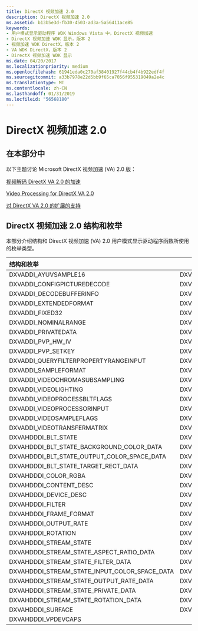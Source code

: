 ```yaml
---
title: DirectX 视频加速 2.0
description: DirectX 视频加速 2.0
ms.assetid: b13b5e3d-fb30-4503-ad3a-5a56411ace85
keywords:
- 用户模式显示驱动程序 WDK Windows Vista 中，DirectX 视频加速
- DirectX 视频加速 WDK 显示，版本 2
- 视频加速 WDK DirectX，版本 2
- VA WDK DirectX，版本 2
- DirectX 视频加速 WDK 显示
ms.date: 04/20/2017
ms.localizationpriority: medium
ms.openlocfilehash: 61941eda0c270af38401927f44cb4f4b922edf4f
ms.sourcegitcommit: a33b7978e22d5bb9f65ca7056f955319049a2e4c
ms.translationtype: MT
ms.contentlocale: zh-CN
ms.lasthandoff: 01/31/2019
ms.locfileid: "56568180"
---
```

# <a name="directx-video-acceleration-20"></a>DirectX 视频加速 2.0


## <a name="in-this-sectionspan-idddkdirectxvideoacceleration20ggspanspan-idddkdirectxvideoacceleration20ggspan"></a>在本部分中<span id="ddk_directx_video_acceleration_2_0_gg"></span><span id="DDK_DIRECTX_VIDEO_ACCELERATION_2_0_GG"></span>


以下主题讨论 Microsoft DirectX 视频加速 (VA) 2.0 版：

[视频解码 DirectX VA 2.0 的加速](video-decode-acceleration-for-directx-va-2-0.md)

[Video Processing for DirectX VA 2.0](video-processing-for-directx-va-2-0.md)

[对 DirectX VA 2.0 的扩展的支持](extended-support-for-directx-va-2-0.md)

 
## <a name="directx-video-acceleration-20-structures-and-enumerations"></a>DirectX 视频加速 2.0 结构和枚举

本部分介绍结构和 DirectX 视频加速 (VA) 2.0 用户模式显示驱动程序函数所使用的枚举类型。

|结构和枚举||
|:---|:---|
DXVADDI_AYUVSAMPLE16|DXVADDI_AYUVSAMPLE8
DXVADDI_CONFIGPICTUREDECODE|DXVADDI_DECODEBUFFERDESC
DXVADDI_DECODEBUFFERINFO|DXVADDI_DECODEINPUT
DXVADDI_EXTENDEDFORMAT|DXVADDI_FILTERVALUES
DXVADDI_FIXED32|DXVADDI_FREQUENCY
DXVADDI_NOMINALRANGE|DXVADDI_PRIVATEBUFFER
DXVADDI_PRIVATEDATA|DXVADDI_PROCAMPVALUES
DXVADDI_PVP_HW_IV|DXVADDI_PVP_KEY128
DXVADDI_PVP_SETKEY|DXVADDI_QUERYEXTENSIONCAPSINPUT
DXVADDI_QUERYFILTERPROPERTYRANGEINPUT|DXVADDI_QUERYPROCAMPINPUT
DXVADDI_SAMPLEFORMAT|DXVADDI_VALUERANGE
DXVADDI_VIDEOCHROMASUBSAMPLING|DXVADDI_VIDEODESC
DXVADDI_VIDEOLIGHTING|DXVADDI_VIDEOPRIMARIES
DXVADDI_VIDEOPROCESSBLTFLAGS|DXVADDI_VIDEOPROCESSORCAPS
DXVADDI_VIDEOPROCESSORINPUT|DXVADDI_VIDEOSAMPLE
DXVADDI_VIDEOSAMPLEFLAGS|DXVADDI_VIDEOTRANSFERFUNCTION
DXVADDI_VIDEOTRANSFERMATRIX|DXVAHDDDI_ALPHA_FILL_MODE
DXVAHDDDI_BLT_STATE|DXVAHDDDI_BLT_STATE_ALPHA_FILL_DATA
DXVAHDDDI_BLT_STATE_BACKGROUND_COLOR_DATA|DXVAHDDDI_BLT_STATE_CONSTRICTION_DATA
DXVAHDDDI_BLT_STATE_OUTPUT_COLOR_SPACE_DATA|DXVAHDDDI_BLT_STATE_PRIVATE_DATA
DXVAHDDDI_BLT_STATE_TARGET_RECT_DATA|DXVAHDDDI_COLOR
DXVAHDDDI_COLOR_RGBA|DXVAHDDDI_COLOR_YCbCrA
DXVAHDDDI_CONTENT_DESC|DXVAHDDDI_CUSTOM_RATE_DATA
DXVAHDDDI_DEVICE_DESC|DXVAHDDDI_DEVICE_USAGE
DXVAHDDDI_FILTER|DXVAHDDDI_FILTER_RANGE_DATA
DXVAHDDDI_FRAME_FORMAT|DXVAHDDDI_NOMINAL_RANGE
DXVAHDDDI_OUTPUT_RATE|DXVAHDDDI_RATIONAL
DXVAHDDDI_ROTATION|DXVAHDDDI_STREAM_DATA
DXVAHDDDI_STREAM_STATE|DXVAHDDDI_STREAM_STATE_ALPHA_DATA
DXVAHDDDI_STREAM_STATE_ASPECT_RATIO_DATA|DXVAHDDDI_STREAM_STATE_DESTINATION_RECT_DATA
DXVAHDDDI_STREAM_STATE_FILTER_DATA|DXVAHDDDI_STREAM_STATE_FRAME_FORMAT_DATA
DXVAHDDDI_STREAM_STATE_INPUT_COLOR_SPACE_DATA|DXVAHDDDI_STREAM_STATE_LUMA_KEY_DATA
DXVAHDDDI_STREAM_STATE_OUTPUT_RATE_DATA|DXVAHDDDI_STREAM_STATE_PALETTE_DATA
DXVAHDDDI_STREAM_STATE_PRIVATE_DATA|DXVAHDDDI_STREAM_STATE_PRIVATE_IVTC_DATA
DXVAHDDDI_STREAM_STATE_ROTATION_DATA|DXVAHDDDI_STREAM_STATE_SOURCE_RECT_DATA
DXVAHDDDI_SURFACE|DXVAHDDDI_VPCAPS
DXVAHDDDI_VPDEVCAPS|

 





